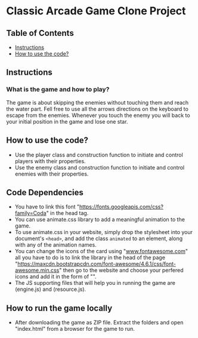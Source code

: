# Classic Arcade Game Clone Project

## Table of Contents

- [Instructions](#instructions)
- [How to use the code?](#codeUsing)

## Instructions


### What is the game and how to play?

The game is about skipping the enemies without touching them and reach the water part. 
Fell free to use all the arrows directions on the keyboard to escape from the enemies. Whenever you touch the enemy you will back to your initial 
position in the game and lose one star.


## How to use the code?
* Use the player class and construction function  to initiate and control players with their properties.
* Use the enemy class and construction function  to initiate and control enemies with their properties.

## Code Dependencies 
* You have to link this font "https://fonts.googleapis.com/css?family=Coda" in the head tag. 
* You can use animate.css library to add a meaningful animation to the game.
* To use animate.css in your website, simply drop the stylesheet into your document's `<head>`, 
and add the class `animated` to an element, along with any of the animation names. 
* You can change the icons of the card using "www.fontawesome.com" all you have to do is to link the library in the head of the page "https://maxcdn.bootstrapcdn.com/font-awesome/4.6.1/css/font-awesome.min.css"
then go to the website and choose your perfered icons and add it in the form of "<i class="fa fa-star"></i>".
* The JS supporting files that will help you in running the game are (engine.js) and (resource.js).
## How to run the game locally 

* After downloading the game as ZIP file. Extract the folders and open "index.html" from a browser for the game to run.

